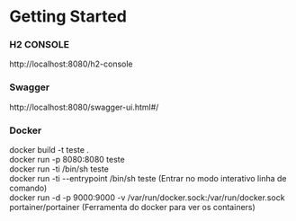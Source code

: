 # Getting Started

### H2 CONSOLE
http://localhost:8080/h2-console

### Swagger
http://localhost:8080/swagger-ui.html#/

### Docker
docker build  -t teste . <br>
docker run -p 8080:8080 teste <br>
docker run -ti /bin/sh teste <br>
docker run -ti --entrypoint /bin/sh teste (Entrar no modo interativo linha de comando) <br>
docker run -d -p 9000:9000 -v /var/run/docker.sock:/var/run/docker.sock portainer/portainer (Ferramenta do docker para ver os containers) <br>

